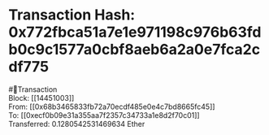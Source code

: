 
Transaction Hash: 0x772fbca51a7e1e971198c976b63fdb0c9c1577a0cbf8aeb6a2a0e7fca2cdf775
====================================================================================
  
#💸Transaction  
Block: [[14451003]]  
From: [[0x68b3465833fb72a70ecdf485e0e4c7bd8665fc45]]  
To: [[0xecf0b09e31a355aa7f2357c34733a1e8d2f70c01]]  
Transferred: 0.1280542531469634 Ether
